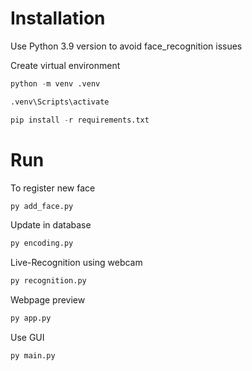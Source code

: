 # Installation
Use Python 3.9 version to avoid face_recognition issues

Create virtual environment
```python
python -m venv .venv
```
```python
.venv\Scripts\activate
```
```python
pip install -r requirements.txt
```
# Run
To register new face
```python
py add_face.py
```
Update in database
```python
py encoding.py
```
Live-Recognition using webcam
```python
py recognition.py
```
Webpage preview
```python
py app.py
```
Use GUI
```python
py main.py
```
